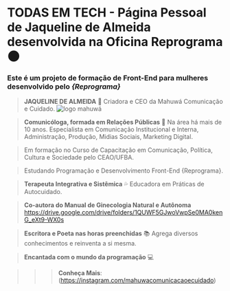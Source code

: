 # TODAS EM TECH - Página Pessoal de Jaqueline de Almeida  desenvolvida  na Oficina Reprograma :new_moon:
### Este é um projeto de formação de Front-End para mulheres desenvolvido pelo *{Reprograma}*

> **JAQUELINE DE ALMEIDA** :crescent_moon: 
> Criadora e CEO da Mahuwá Comunicação e Cuidado. 
![logo mahuwá](https://mahuwacomcuidado.files.wordpress.com/2015/02/mahuwc3a1.jpg?w=1086&h=1098)

> **Comunicóloga, formada em Relações Públicas** :shell: 
> Na área há mais de 10 anos. Especialista em Comunicação Institucional e Interna, Administração, Produção, Midias Sociais, Marketing Digital.

> Em formação no Curso de Capacitação em Comunicação, Política, Cultura e Sociedade pelo CEAO/UFBA.

> Estudando Programação e Desenvolvimento Front-End {Reprograma}.


> **Terapeuta Integrativa e Sistêmica** :sweat_drops: 
Educadora em Práticas de Autocuidado.

> **Co-autora do Manual de Ginecologia Natural e Autônoma**  <https://drive.google.com/drive/folders/1QUWF5GJwoVwpSe0MA0kenG_eXt9-WX0s>

>**Escritora e Poeta nas horas preenchidas** :books: 
Agrega diversos conhecimentos e reinventa a si mesma.

>**Encantada com o mundo da programação** :computer: 

>>>**Conheça Mais**: (https://instagram.com/mahuwacomunicacaoecuidado)



